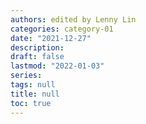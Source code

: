 ```yaml
---
authors: edited by Lenny Lin
categories: category-01
date: "2021-12-27"
description: 
draft: false
lastmod: "2022-01-03"
series: 
tags: null
title: null
toc: true
---
```


<!--more-->


